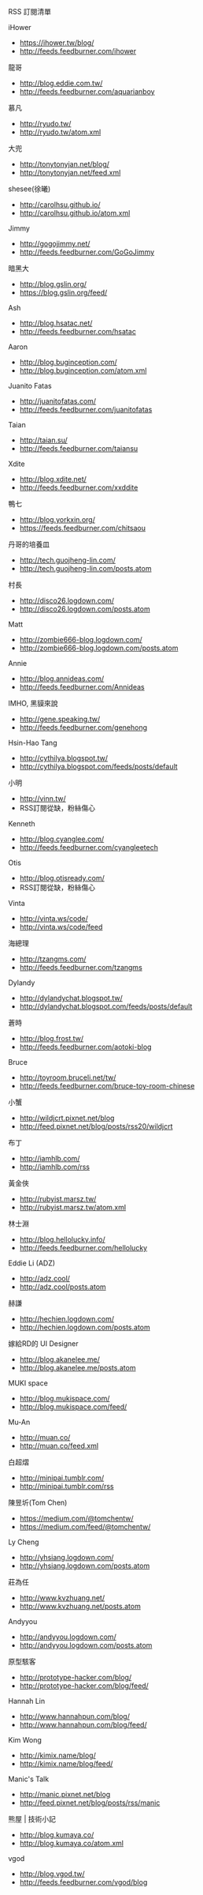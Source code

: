 RSS 訂閱清單

iHower
- https://ihower.tw/blog/
- http://feeds.feedburner.com/ihower

龍哥
- http://blog.eddie.com.tw/
- http://feeds.feedburner.com/aquarianboy

慕凡
- http://ryudo.tw/
- http://ryudo.tw/atom.xml

大兜
- http://tonytonyjan.net/blog/
- http://tonytonyjan.net/feed.xml

shesee(徐曦)
- http://carolhsu.github.io/
- http://carolhsu.github.io/atom.xml

Jimmy
- http://gogojimmy.net/
- http://feeds.feedburner.com/GoGoJimmy

暗黑大
- http://blog.gslin.org/
- https://blog.gslin.org/feed/

Ash
- http://blog.hsatac.net/
- http://feeds.feedburner.com/hsatac

Aaron
- http://blog.buginception.com/
- http://blog.buginception.com/atom.xml

Juanito Fatas
- http://juanitofatas.com/
- http://feeds.feedburner.com/juanitofatas

Taian
- http://taian.su/
- http://feeds.feedburner.com/taiansu

Xdite
- http://blog.xdite.net/
- http://feeds.feedburner.com/xxddite

鴨七
- http://blog.yorkxin.org/
- https://feeds.feedburner.com/chitsaou

丹哥的培養皿
- http://tech.guojheng-lin.com/
- http://tech.guojheng-lin.com/posts.atom

村長
- http://disco26.logdown.com/
- http://disco26.logdown.com/posts.atom

Matt
- http://zombie666-blog.logdown.com/
- http://zombie666-blog.logdown.com/posts.atom

Annie
- http://blog.annideas.com/
- http://feeds.feedburner.com/Annideas
 
IMHO, 黑貘來說
- http://gene.speaking.tw/
- http://feeds.feedburner.com/genehong

Hsin-Hao Tang
- http://cythilya.blogspot.tw/
- http://cythilya.blogspot.com/feeds/posts/default

小明
- http://vinn.tw/
- RSS訂閱從缺，粉絲傷心

Kenneth
- http://blog.cyanglee.com/
- http://feeds.feedburner.com/cyangleetech

Otis
- http://blog.otisready.com/
- RSS訂閱從缺，粉絲傷心

Vinta
- http://vinta.ws/code/
- http://vinta.ws/code/feed

海總理
- http://tzangms.com/
- http://feeds.feedburner.com/tzangms

Dylandy
- http://dylandychat.blogspot.tw/
- http://dylandychat.blogspot.com/feeds/posts/default

蒼時
- http://blog.frost.tw/
- http://feeds.feedburner.com/aotoki-blog

Bruce
- http://toyroom.bruceli.net/tw/
- http://feeds.feedburner.com/bruce-toy-room-chinese

小蟹
- http://wildjcrt.pixnet.net/blog
- http://feed.pixnet.net/blog/posts/rss20/wildjcrt

布丁
- http://iamhlb.com/
- http://iamhlb.com/rss

黃金俠
- http://rubyist.marsz.tw/
- http://rubyist.marsz.tw/atom.xml

林士淵
- http://blog.hellolucky.info/
- http://feeds.feedburner.com/hellolucky

Eddie Li (ADZ)
- http://adz.cool/
- http://adz.cool/posts.atom

赫謙
- http://hechien.logdown.com/
- http://hechien.logdown.com/posts.atom

嫁給RD的 UI Designer
- http://blog.akanelee.me/
- http://blog.akanelee.me/posts.atom

MUKI space
- http://blog.mukispace.com/
- http://blog.mukispace.com/feed/

Mu-An
- http://muan.co/
- http://muan.co/feed.xml

白超熠
- http://minipai.tumblr.com/
- http://minipai.tumblr.com/rss

陳昱圻(Tom Chen)
- https://medium.com/@tomchentw/
- https://medium.com/feed/@tomchentw/

Ly Cheng
- http://yhsiang.logdown.com/
- http://yhsiang.logdown.com/posts.atom

莊為任
- http://www.kvzhuang.net/
- http://www.kvzhuang.net/posts.atom

Andyyou
- http://andyyou.logdown.com/
- http://andyyou.logdown.com/posts.atom

原型駭客
- http://prototype-hacker.com/blog/
- http://prototype-hacker.com/blog/feed/

Hannah Lin
- http://www.hannahpun.com/blog/
- http://www.hannahpun.com/blog/feed/

Kim Wong
- http://kimix.name/blog/
- http://kimix.name/blog/feed/

Manic's Talk
- http://manic.pixnet.net/blog
- http://feed.pixnet.net/blog/posts/rss/manic

熊屋 | 技術小記
- http://blog.kumaya.co/
- http://blog.kumaya.co/atom.xml

vgod
- http://blog.vgod.tw/
- http://feeds.feedburner.com/vgod/blog

